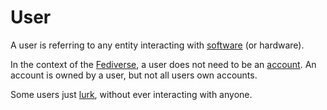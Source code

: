# User

A user is referring to any entity interacting with [software](/docs/glossary/software) (or hardware).

In the context of the [Fediverse](/docs/glossary/fediverse), a user does not need to be an [account](/docs/glossary/account). An account is owned by a user, but not all users own accounts.

Some users just [lurk](/docs/glossary/lurking), without ever interacting with anyone.